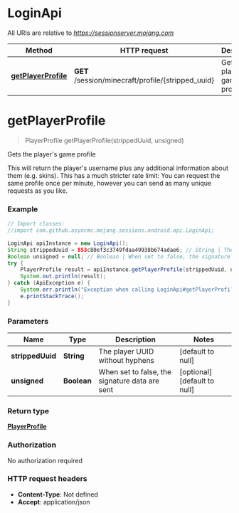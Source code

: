 # LoginApi

All URIs are relative to *https://sessionserver.mojang.com*

Method | HTTP request | Description
------------- | ------------- | -------------
[**getPlayerProfile**](LoginApi.md#getPlayerProfile) | **GET** /session/minecraft/profile/{stripped_uuid} | Gets the player&#39;s game profile


<a name="getPlayerProfile"></a>
# **getPlayerProfile**
> PlayerProfile getPlayerProfile(strippedUuid, unsigned)

Gets the player&#39;s game profile

This will return the player&#39;s username plus any additional information about them (e.g. skins). This has a much stricter rate limit: You can request the same profile once per minute, however you can send as many unique requests as you like.

### Example
```java
// Import classes:
//import com.github.asyncmc.mojang.sessions.android.api.LoginApi;

LoginApi apiInstance = new LoginApi();
String strippedUuid = 853c80ef3c3749fdaa49938b674adae6; // String | The player UUID without hyphens
Boolean unsigned = null; // Boolean | When set to false, the signature data are sent
try {
    PlayerProfile result = apiInstance.getPlayerProfile(strippedUuid, unsigned);
    System.out.println(result);
} catch (ApiException e) {
    System.err.println("Exception when calling LoginApi#getPlayerProfile");
    e.printStackTrace();
}
```

### Parameters

Name | Type | Description  | Notes
------------- | ------------- | ------------- | -------------
 **strippedUuid** | **String**| The player UUID without hyphens | [default to null]
 **unsigned** | **Boolean**| When set to false, the signature data are sent | [optional] [default to null]

### Return type

[**PlayerProfile**](PlayerProfile.md)

### Authorization

No authorization required

### HTTP request headers

 - **Content-Type**: Not defined
 - **Accept**: application/json


